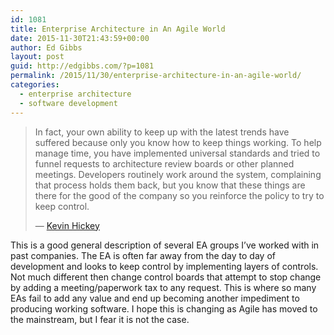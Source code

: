 ```yaml
---
id: 1081
title: Enterprise Architecture in An Agile World
date: 2015-11-30T21:43:59+00:00
author: Ed Gibbs
layout: post
guid: http://edgibbs.com/?p=1081
permalink: /2015/11/30/enterprise-architecture-in-an-agile-world/
categories:
  - enterprise architecture
  - software development
---
```

> In fact, your own ability to keep up with the latest trends have suffered because only you know how to keep things working. To help manage time, you have implemented universal standards and tried to funnel requests to architecture review boards or other planned meetings. Developers routinely work around the system, complaining that process holds them back, but you know that these things are there for the good of the company so you reinforce the policy to try to keep control.
> 
> &#8212; [Kevin Hickey](http://martinfowler.com/articles/ea-in-lean-enterprise.html) 

This is a good general description of several EA groups I&#8217;ve worked with in past companies. The EA is often far away from the day to day of development and looks to keep control by implementing layers of controls. Not much different then change control boards that attempt to stop change by adding a meeting/paperwork tax to any request. This is where so many EAs fail to add any value and end up becoming another impediment to producing working software. I hope this is changing as Agile has moved to the mainstream, but I fear it is not the case.